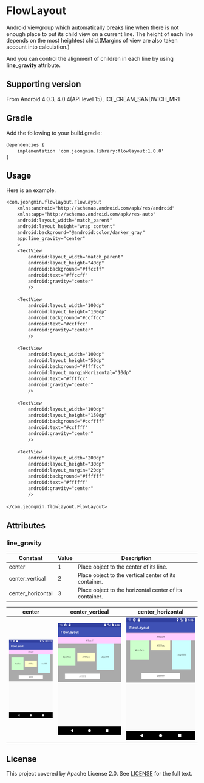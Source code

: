 # FlowLayout
Android viewgroup which automatically breaks line when there is not enough place to put its child view on a current line. The height of each line depends on the most heightest child.(Margins of view are also taken account into calculation.) 

And you can control the alignment of children in each line by using **line_gravity** attribute. 

## Supporting version
From Android 4.0.3, 4.0.4(API level 15), ICE_CREAM_SANDWICH_MR1

## Gradle
Add the following to your build.gradle:

```
dependencies {
    implementation 'com.jeongmin.library:flowlayout:1.0.0'
}
```

## Usage
Here is an example.

```
<com.jeongmin.flowlayout.FlowLayout
    xmlns:android="http://schemas.android.com/apk/res/android"
    xmlns:app="http://schemas.android.com/apk/res-auto"
    android:layout_width="match_parent"
    android:layout_height="wrap_content"
    android:background="@android:color/darker_gray"
    app:line_gravity="center"
    >
    <TextView
        android:layout_width="match_parent"
        android:layout_height="40dp"
        android:background="#ffccff"
        android:text="#ffccff"
        android:gravity="center"
        />

    <TextView
        android:layout_width="100dp"
        android:layout_height="100dp"
        android:background="#ccffcc"
        android:text="#ccffcc"
        android:gravity="center"
        />

    <TextView
        android:layout_width="100dp"
        android:layout_height="50dp"
        android:background="#ffffcc"
        android:layout_marginHorizontal="10dp"
        android:text="#ffffcc"
        android:gravity="center"
        />

    <TextView
        android:layout_width="100dp"
        android:layout_height="150dp"
        android:background="#ccffff"
        android:text="#ccffff"
        android:gravity="center"
        />

    <TextView
        android:layout_width="200dp"
        android:layout_height="30dp"
        android:layout_margin="20dp"
        android:background="#ffffff"
        android:text="#ffffff"
        android:gravity="center"
        />

</com.jeongmin.flowlayout.FlowLayout>

```
## Attributes
### line_gravity

Constant          | Value | Description
-------------------|-------|-----------
center            | 1     | Place object to the center of its line.            
center_vertical   | 2 | Place object to the vertical center of its container.  
center_horizontal | 3 | Place object to the horizontal center of its container.

center | center_vertical | center_horizontal
-------|-----------------|--------------------
![center](https://github.com/jeongmin/FlowLayout/blob/master/screenshot/line_gravity_center.png) | ![center_vertical](https://github.com/jeongmin/FlowLayout/blob/master/screenshot/line_gravity_center_vertical.png) | ![center_horizontal](https://github.com/jeongmin/FlowLayout/blob/master/screenshot/line_gravity_center_horizontal.png)


## License
This project covered by Apache License 2.0. See [LICENSE](LICENSE) for the full text.
